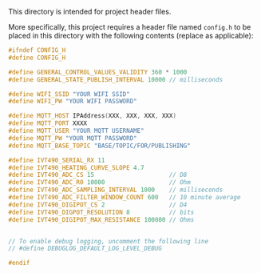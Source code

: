 
This directory is intended for project header files.

More specifically, this project requires a header file named `config.h` to be placed in this directory with the following contents (replace as applicable):

```cpp
#ifndef CONFIG_H
#define CONFIG_H

#define GENERAL_CONTROL_VALUES_VALIDITY 360 * 1000
#define GENERAL_STATE_PUBLISH_INTERVAL 10000 // milliseconds

#define WIFI_SSID "YOUR WIFI SSID"
#define WIFI_PW "YOUR WIFI PASSWORD"

#define MQTT_HOST IPAddress(XXX, XXX, XXX, XXX)
#define MQTT_PORT XXXX
#define MQTT_USER "YOUR MQTT USERNAME"
#define MQTT_PW "YOUR MQTT PASSWORD"
#define MQTT_BASE_TOPIC "BASE/TOPIC/FOR/PUBLISHING"

#define IVT490_SERIAL_RX 11
#define IVT490_HEATING_CURVE_SLOPE 4.7
#define IVT490_ADC_CS 15                     // D8
#define IVT490_ADC_R0 10000                  // Ohm
#define IVT490_ADC_SAMPLING_INTERVAL 1000    // milliseconds
#define IVT490_ADC_FILTER_WINDOW_COUNT 600   // 10 minute average
#define IVT490_DIGIPOT_CS 2                  // D4
#define IVT490_DIGPOT_RESOLUTION 8           // bits
#define IVT490_DIGIPOT_MAX_RESISTANCE 100000 // Ohms


// To enable debug logging, uncomment the following line
// #define DEBUGLOG_DEFAULT_LOG_LEVEL_DEBUG

#endif
```
